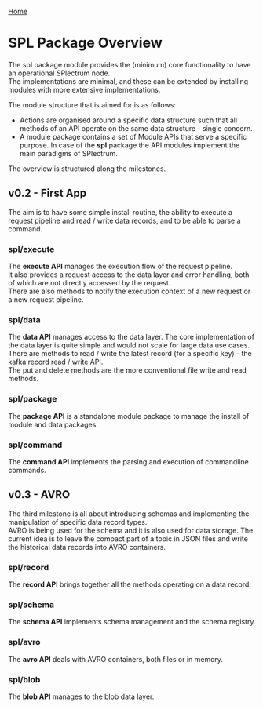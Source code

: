 [Home](../README.md)
# SPL Package Overview

The spl package module provides the (minimum) core functionality to have an operational SPlectrum node.  
The implementations are minimal, and these can be extended by installing modules with more extensive implementations.  

The module structure that is aimed for is as follows:
 - Actions are organised around a specific data structure such that all methods of an API operate on the same data structure - single concern.
 - A module package contains a set of Module APIs that serve a specific purpose. In case of the __spl__ package the API modules implement the main paradigms of SPlectrum.

The overview is structured along the milestones.

## v0.2 - First App

The aim is to have some simple install routine, the ability to execute a request pipeline and read / write data records, and to be able to parse a command.

### spl/execute
The __execute API__ manages the execution flow of the request pipeline.  
It also provides a request access to the data layer and error handling, both of which are not directly accessed by the request.  
There are also methods to notify the execution context of a new request or a new request pipeline.

### spl/data

The __data API__ manages access to the data layer. The core implementation of the data layer is quite simple and would not scale for large data use cases.  
There are methods to read / write the latest record (for a specific key) - the kafka record read / write API.  
The put and delete methods are the more conventional file write and read methods.  

### spl/package

The __package API__ is a standalone module package to manage the install of module and data packages.  

### spl/command

The __command API__ implements the parsing and execution of commandline commands.  

## v0.3 - AVRO

The third milestone is all about introducing schemas and implementing the manipulation of specific data record types.  
AVRO is being used for the schema and it is also used for data storage. 
The current idea is to leave the compact part of a topic in JSON files and write the historical data records into AVRO containers.

### spl/record

The __record API__ brings together all the methods operating on a data record.

### spl/schema

The __schema API__ implements schema management and the schema registry. 

### spl/avro

The __avro API__ deals with AVRO containers, both files or in memory.

### spl/blob

The __blob API__ manages to the blob data layer.